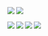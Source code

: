 ![](https://komarev.com/ghpvc/?username=ZPIIDR&color=539289&style=for-the-badge&label=⟢)
![](https://open.spotify.com/track/6BrMEbPSSj55nQhkgf6DnE?si=bf047bfbd3d34bd4)

![](https://files.catbox.moe/x675eg.png)
![](https://files.catbox.moe/qyzvz8.png)
![](https://files.catbox.moe/3f1t4y.png)
![](https://files.catbox.moe/kqavti.jpeg)
